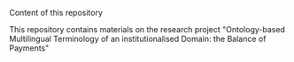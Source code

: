 Content of this repository

This repository contains materials on the research project "Ontology-based Multilingual Terminology of an institutionalised Domain: the Balance of Payments"

